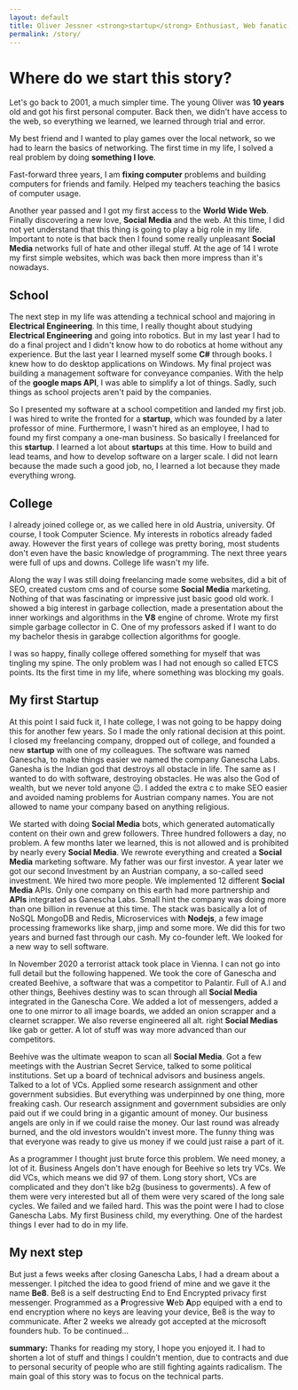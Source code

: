 ```yaml
---
layout: default 
title: Oliver Jessner <strong>startup</strong> Enthusiast, Web fanatic, Free Education aficionado
permalink: /story/
---
```


<h1>Where do we start this story?</h1>
Let's go back to 2001, a much simpler time.
The young Oliver was <strong>10 years</strong> old and got his first personal computer. Back then,
we didn't have access to the web, so everything we learned, we learned through trial and error.

My best friend and I wanted to play games over the local network, so we had to learn the basics of networking. The first time in my life, I solved a real problem by doing <strong>something I love</strong>.

Fast-forward three years, I am <strong>fixing computer</strong> problems and building computers for friends and family. Helped my teachers teaching the basics of computer usage. 

Another year passed and I got my first access to the <strong>World Wide Web</strong>.
Finally discovering a new love, <strong>Social Media</strong> and the web.
At this time, I did not yet understand that this thing is going to play a big role in my life.
Important to note is that back then I found some really unpleasant <strong>Social Media</strong> networks full of hate and other illegal stuff. At the age of 14 I wrote my first simple websites, which was back then more impress than it's nowadays.

<h2>School</h2>
The next step in my life was attending a technical school and majoring in <strong>Electrical Engineering</strong>. In this time, I really thought about studying <strong>Electrical Engineering</strong> and going into robotics.
But in my last year I had to do a final project and I didn't know how to do robotics at home
without any experience. But the last year I learned myself some <strong>C#</strong> through books. I knew how to do desktop applications on Windows. My final project was building a management software for conveyance companies. With the help of the <strong>google maps API</strong>, I was able to 
simplify a lot of things. Sadly, such things as school projects aren't paid by the companies.

So I presented my software at a school competition and landed my first job. I was hired to write the fronted for a <strong>startup</strong>, which was founded by a later professor of mine. Furthermore, I wasn't hired as an employee, I had to found my first company a one-man business. So basically I freelanced for this <strong>startup</strong>. I learned a lot about <strong>startup</strong>s at this time. How to build and lead teams, and how to develop software on a larger scale. I did not learn because the made such a good job, no, I learned a lot because they made everything wrong. 

<h2>College</h2>
I already joined college or, as we called here in old Austria, university. Of course,
I took Computer Science. My interests in robotics already faded away. However the first
years of college was pretty boring, most students don't even have the basic knowledge of programming. The next three years were full of ups and downs. College life wasn't my life.

Along the way I was still doing freelancing made some websites, did a bit of SEO, created custom cms and of course some <strong>Social Media</strong> marketing. Nothing of that was fascinating or impressive just basic good old work. I showed a big interest in garbage collection, made a presentation about the inner workings and algorithms in the <strong>V8</strong> engine of chrome. Wrote my first simple garbage collector in C. One of my professors asked if I want to do my bachelor thesis in garabge collection algorithms for google.

I was so happy, finally college offered something for myself that was tingling my spine. The only problem was I had not enough so called ETCS points. Its the first time in my life, where something was blocking my goals.

<h2>My first Startup</h2>
At this point I said fuck it, I hate college, I was not going to be happy doing this for another few years. So I made the only rational decision at this point. I closed my freelancing company, dropped out of college, and founded a new <strong>startup</strong> with one of my colleagues. The software was named Ganescha, to make things easier we named the company Ganescha Labs. Ganesha is the Indian god that destroys all obstacle in life. The same as I wanted to do with software, destroying obstacles. He was also the God of wealth, but we never told anyone 😉. I added the extra c to make SEO easier and avoided naming problems for Austrian company names. You are not allowed to name your company based on anything religious.

We started with doing <strong>Social Media</strong> bots, which generated automatically content on their own and grew followers. Three hundred followers a day, no problem. A few months later we learned, this is not allowed and is prohibited by nearly every <strong>Social Media</strong>. We rewrote everything and created a <strong>Social Media</strong> marketing software. My father was our first investor. A year later we got our second Investment by an Austrian company, a so-called seed investment. We hired two more people. We implemented 12 different <strong>Social Media</strong> APIs. Only one company on this earth had more partnership and <strong>APIs</strong> integrated as Ganescha Labs. Small hint the company was doing more than one billion in revenue at this time. The stack was basically a lot of NoSQL MongoDB and Redis, Microservices with <strong>Nodejs</strong>, a few image processing frameworks like sharp, jimp and some more. We did this for two years and burned fast through our cash. My co-founder left. We looked for a new way to sell software. 

In November 2020 a terrorist attack took place in Vienna. I can not go into full detail but the following happened. We took the core of Ganescha and created Beehive, a software that was a competitor to Palantir. Full of A.I and other things, Beehives destiny was to scan through all <strong>Social Media</strong> integrated in the Ganescha Core. We added a lot of messengers, added a one to one mirror to all image boards, we added an onion scrapper and a clearnet scrapper. We also reverse engineered all alt. right <strong>Social Medias</strong> like gab or getter. A lot of stuff was way more advanced than our competitors.

Beehive was the ultimate weapon to scan all <strong>Social Media</strong>. Got a few meetings with the Austrian Secret Service, talked to some political institutions. Set up a board of technical advisors and business angels. Talked to a lot of VCs. Applied some research assignment and other government subsidies. But everything was underpinned by one thing, more freaking cash. Our research assignment and government subsidies are only paid out if we could bring in a gigantic amount of money. Our business angels are only in if we could raise the money. Our last round was already burned, and the old investors wouldn't invest more. The funny thing was that everyone was ready to give us money if we could just raise a part of it. 

As a programmer I thought just brute force this problem. We need money, a lot of it. Business Angels don't have enough for Beehive so lets try VCs. We did VCs, which means we did 97 of them. 
Long story short, VCs are complicated and they don't like b2g (business to goverments). A few of them were very interested but all of them were very scared of the long sale cycles. We failed and we failed hard. This was the point were I had to close Ganescha Labs. My first Business child, my everything. One of the hardest things I ever had to do in my life. 

<h2>My next step</h2>
But just a fews weeks after closing Ganescha Labs, I had a dream about a messenger. 
I pitched the idea to good friend of mine and we gave it the 
name <strong>Be8</strong>. Be8 is a self destructing End to End Encrypted privacy first messenger.
Programmed as a <strong>P</strong>rogressive <strong>W</strong>eb <strong>A</strong>pp equiped with a end to end encryption where no keys are leaving your device, Be8 is the way to communicate.
After 2 weeks we already got accepted at the microsoft founders hub. To be continued...

<strong>summary:</strong> 
Thanks for reading my story, I hope you enjoyed it.
I had to shorten a lot of stuff and things I couldn't mention,
due to contracts and due to personal security of people who are still
fighting againts radicalism. The main goal of this story was to focus on
the technical parts. 
